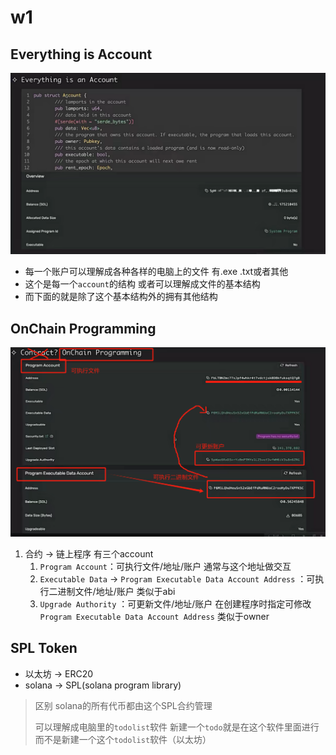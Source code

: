 # w1

## Everything is Account

![image-20240226154358409](.\assets\image-20240226154358409.png)

- 每一个账户可以理解成各种各样的电脑上的文件 有.exe .txt或者其他 
- 这个是每一个`account`的结构 或者可以理解成文件的基本结构
- 而下面的就是除了这个基本结构外的拥有其他结构



## OnChain Programming

![image-20240226153229942](.\assets\image-20240226153229942.png)

1. 合约 -> 链上程序 有三个account
   1. `Program Account`：可执行文件/地址/账户 通常与这个地址做交互
   2. `Executable Data` -> `Program Executable Data Account Address`  ：可执行二进制文件/地址/账户 类似于abi
   3. `Upgrade Authority` ：可更新文件/地址/账户 在创建程序时指定可修改`Program Executable Data Account Address` 类似于owner



## SPL Token

- 以太坊 -> ERC20 
- solana -> SPL(solana program library)

> 区别 solana的所有代币都由这个SPL合约管理 
>
> 可以理解成电脑里的`todolist`软件 新建一个`todo`就是在这个软件里面进行 而不是新建一个这个`todolist`软件（以太坊）





